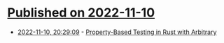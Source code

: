 # [Published on 2022-11-10](index.md)

* [2022-11-10, 20:29:09](https://news.ycombinator.com/item?id=33552816) - [Property-Based Testing in Rust with Arbitrary](https://www.greyblake.com/blog/property-based-testing-in-rust-with-arbitrary/)
